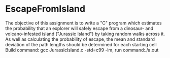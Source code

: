 # EscapeFromIsland
The objective of this assignment is to write a "C" program which estimates the probability that an explorer will safely escape from a dinosaur- and volcano-infested island ("Jurassic Island") by taking random walks across it. As well as calculating the probability of escape, the mean and standard deviation of the path lengths should be determined for each starting cell
Build command: gcc JurassicIsland.c -std=c99 -lm, run command:./a.out
